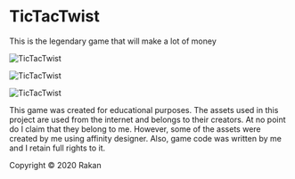 # TicTacTwist
This is the legendary game that will make a lot of money

![TicTacTwist](https://user-images.githubusercontent.com/57303814/84453632-33183c00-ac0d-11ea-8c9a-ff60ffe65e43.png)

![TicTacTwist](https://user-images.githubusercontent.com/57303814/84453680-55aa5500-ac0d-11ea-8235-b354491426b0.png)


![TicTacTwist](https://user-images.githubusercontent.com/57303814/101132254-887d4680-35bb-11eb-9f82-c692b5fbf0c0.gif)




This game was created for educational purposes. The assets used in this project are used from the internet and belongs to their creators. At no point do I claim that they belong to me. However, some of the assets were created by me using affinity designer. Also, game code was written by me and I retain full rights to it.


Copyright © 2020 Rakan
